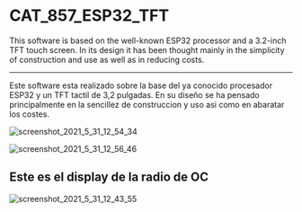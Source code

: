 # CAT_857_ESP32_TFT


This software is based on the well-known ESP32 processor and a 3.2-inch TFT touch screen. In its design it has been thought mainly in the simplicity of construction and use as well as in reducing costs.




------------------------------------------------------
Este software esta realizado sobre la base del ya conocido procesador ESP32 y un TFT tactil de 3,2 pulgadas. En su diseño se ha pensado principalmente en la sencillez de construccion y uso asi como en abaratar los costes.



![screenshot_2021_5_31_12_54_34](https://user-images.githubusercontent.com/53334131/120244333-3d8e7400-c26a-11eb-9e56-61bebb79487f.png)

![screenshot_2021_5_31_12_56_46](https://user-images.githubusercontent.com/53334131/120244335-3d8e7400-c26a-11eb-9d5e-3887c035e51f.png)


## Este es el display de la radio de OC

![screenshot_2021_5_31_12_43_55](https://user-images.githubusercontent.com/53334131/120244330-3cf5dd80-c26a-11eb-8194-2388120963a4.png)


